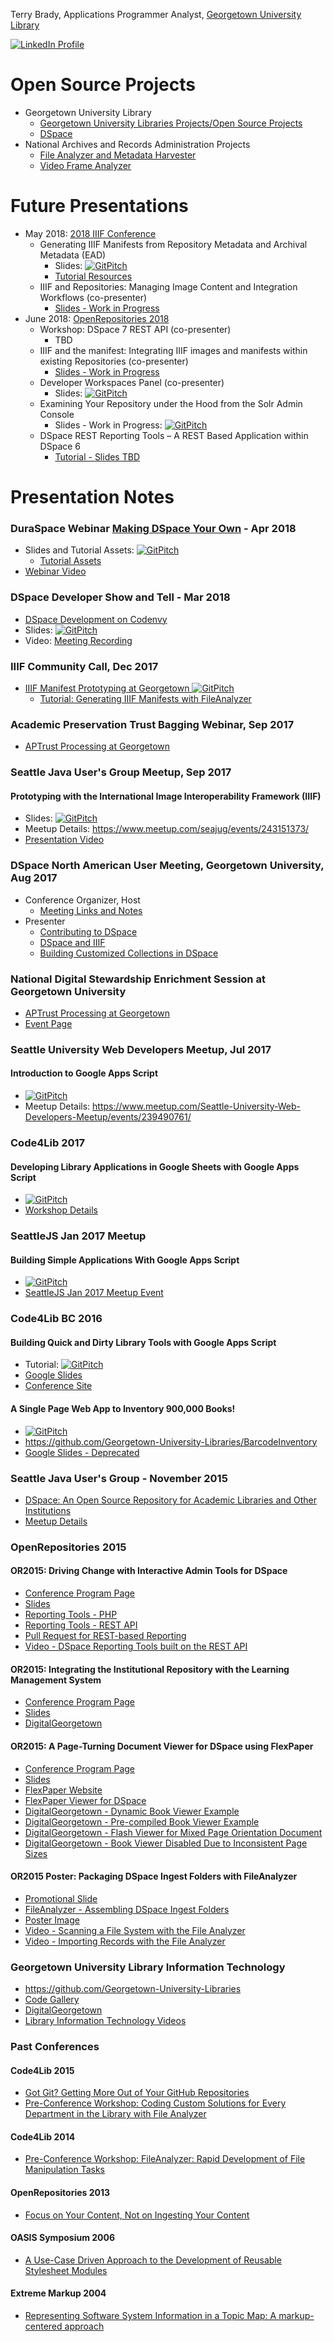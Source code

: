 Terry Brady, Applications Programmer Analyst, [Georgetown University Library](http://library.georgetown.edu)

[![LinkedIn Profile](https://static.licdn.com/scds/common/u/img/webpromo/btn_viewmy_160x33.png)](https://www.linkedin.com/in/terrywbrady)

# Open Source Projects
- Georgetown University Library
  - [Georgetown University Libraries Projects/Open Source Projects](http://georgetown-university-libraries.github.io/)
  - [DSpace](https://github.com/DSpace/DSpace)
- National Archives and Records Administration Projects
  - [File Analyzer and Metadata Harvester](https://github.com/usnationalarchives/File-Analyzer)
  - [Video Frame Analyzer](https://github.com/usnationalarchives/Video-Frame-Analyzer)

# Future Presentations
- May 2018: [2018 IIIF Conference](http://iiif.io/event/2018/washington/)
  - Generating IIIF Manifests from Repository Metadata and Archival Metadata (EAD)
    - Slides: [![GitPitch](https://gitpitch.com/assets/badge.svg)](https://gitpitch.com/Georgetown-University-Libraries/File-Analyzer-Test-Data?grs=github)
    - [Tutorial Resources](http://georgetown-university-libraries.github.io/File-Analyzer-Test-Data/iiif/)
  - IIIF and Repositories: Managing Image Content and Integration Workflows (co-presenter)
    - [Slides - Work in Progress](https://docs.google.com/presentation/d/1DQXobC-X4_prAgmDbsmYx3RhHA00qm0dvVqHn6dDkVI/edit#slide=id.p)
- June 2018: [OpenRepositories 2018](http://www.or2018.net/)
  - Workshop: DSpace 7 REST API (co-presenter)
    - TBD
  - IIIF and the manifest: Integrating IIIF images and manifests within existing Repositories (co-presenter)
    - [Slides - Work in Progress](https://docs.google.com/presentation/d/1DQXobC-X4_prAgmDbsmYx3RhHA00qm0dvVqHn6dDkVI/edit#slide=id.p)
  - Developer Workspaces Panel (co-presenter)
    - Slides: [![GitPitch](https://gitpitch.com/assets/badge.svg)](https://gitpitch.com/DSpace-Labs/DSpace-codenvy?grs=github)
  - Examining Your Repository under the Hood from the Solr Admin Console 
    - Slides - Work in Progress: [![GitPitch](https://gitpitch.com/assets/badge.svg)](https://gitpitch.com/terrywbrady/TutorialSolrAdmin#/) 
  - DSpace REST Reporting Tools – A REST Based Application within DSpace 6 
    - [Tutorial - Slides TBD](https://terrywbrady.github.io/restReportTutorial/intro)

# Presentation Notes

### DuraSpace Webinar [Making DSpace Your Own](http://duraspace.org/articles/3372) - Apr 2018
  - Slides and Tutorial Assets: [![GitPitch](https://gitpitch.com/assets/badge.svg)](https://gitpitch.com/DSpace-Labs/DSpace-rel-demo/webinar?grs=github)
    - [Tutorial Assets](https://github.com/DSpace-Labs/DSpace-rel-demo/blob/master/README.md#apr-2018-making-dspace-6-your-own-webinar)
  - [Webinar Video](https://www.slideshare.net/DuraSpace/42418-making-dspace-your-own-webinar-recording)

### DSpace Developer Show and Tell - Mar 2018
* [DSpace Development on Codenvy](https://wiki.duraspace.org/display/DSPACE/Janitor+and+DSpace%2C+DSpace+Development+on+Codenvy+-+Mar+27%2C+2018+at+1500+UTC#JanitorandDSpace,DSpaceDevelopmentonCodenvy-Mar27,2018at1500UTC-DSpaceDevelopmentonCodenvy-)
* Slides: [![GitPitch](https://gitpitch.com/assets/badge.svg)](https://gitpitch.com/DSpace-Labs/DSpace-codenvy?grs=github)
* Video: [Meeting Recording](https://youtu.be/Thdv7l-yHco?t=19m45s)

### IIIF Community Call, Dec 2017

* [IIIF Manifest Prototyping at Georgetown ![GitPitch](https://gitpitch.com/assets/badge.svg)](https://gitpitch.com/Georgetown-University-Libraries/testManifests)
  * [Tutorial: Generating IIIF Manifests with FileAnalyzer](https://github.com/Georgetown-University-Libraries/File-Analyzer-Test-Data/blob/master/iiif/README.md)

### Academic Preservation Trust Bagging Webinar, Sep 2017
* [APTrust Processing at Georgetown](https://docs.google.com/presentation/d/e/2PACX-1vQa6qObo617BtslVo6AxutjZ6duHyp0UluFuURw5_sHIHTDP54KH1t8nCcjayn9CAXRNyj-TkwE5Xc5/pub?start=false&loop=false&delayms=3000)

### Seattle Java User's Group Meetup, Sep 2017

#### Prototyping with the International Image Interoperability Framework (IIIF)
* Slides: [![GitPitch](https://gitpitch.com/assets/badge.svg)](https://gitpitch.com/terrywbrady/iiif-seaJug)
* Meetup Details: https://www.meetup.com/seajug/events/243151373/ 
* [Presentation Video](https://vimeo.com/235471110)

### DSpace North American User Meeting, Georgetown University, Aug 2017
* Conference Organizer, Host 
  * [Meeting Links and Notes](https://github.com/terrywbrady/dspaceUserMeeting/blob/master/README.md)
* Presenter
  * [Contributing to DSpace](https://gitpitch.com/terrywbrady/dspaceUserMeeting?p=contributingToDSpace)
  * [DSpace and IIIF](https://gitpitch.com/terrywbrady/dspaceUserMeeting?p=dspaceIIIF)
  * [Building Customized Collections in DSpace](https://gitpitch.com/terrywbrady/dspaceUserMeeting?p=customizedCollections)

### National Digital Stewardship Enrichment Session at Georgetown University
* [APTrust Processing at Georgetown](https://docs.google.com/presentation/d/10YfSb5iqpXJEeK8XlIsqS7Ay-MgTssaDbfNZAHt9D80/pub)
* [Event Page](https://www.library.georgetown.edu/event/2017-08-09t000000/making-it-work-together-integration-and-automation-digital-curation)

### Seattle University Web Developers Meetup, Jul 2017

#### Introduction to Google Apps Script 
* [![GitPitch](https://gitpitch.com/assets/badge.svg)](https://gitpitch.com/terrywbrady/UsingAppScript/seattleu?grs=github&t=white)
* Meetup Details: https://www.meetup.com/Seattle-University-Web-Developers-Meetup/events/239490761/

### Code4Lib 2017

#### Developing Library Applications in Google Sheets with Google Apps Script

* [![GitPitch](https://gitpitch.com/assets/badge.svg)](https://gitpitch.com/terrywbrady/UsingAppScript/Code4Lib?grs=github&t=white)
* [Workshop Details](http://2017.code4lib.org/workshops/Developing-Library-Applications-in-Google-Sheets-with-Google-Apps-Script)


### SeattleJS Jan 2017 Meetup

#### Building Simple Applications With Google Apps Script
* [![GitPitch](https://gitpitch.com/assets/badge.svg)](https://gitpitch.com/terrywbrady/UsingAppScript/SeattleJs?grs=github&t=white)
* [SeattleJS Jan 2017 Meetup Event](https://www.meetup.com/seattlejs/events/231089467/)

### Code4Lib BC 2016

#### Building Quick and Dirty Library Tools with Google Apps Script
* Tutorial: [![GitPitch](https://gitpitch.com/assets/badge.svg)](https://gitpitch.com/terrywbrady/UsingAppScript/master?grs=github&t=white)
* [Google Slides](https://docs.google.com/presentation/d/e/2PACX-1vRTF6lFyXhN6lfL-0Y_o8fJRf4BLCKSizjvX1jTVGaKdt65no4XUy9MippKhJuVrPs802KBJXrgSxuB/pub?start=false&loop=false&delayms=3000)
* [Conference Site](https://wiki.code4lib.org/BC)

#### A Single Page Web App to Inventory 900,000 Books!
* [![GitPitch](https://gitpitch.com/assets/badge.svg)](https://gitpitch.com/Georgetown-University-Libraries/BarcodeInventory/master?grs=github&t=white)
* https://github.com/Georgetown-University-Libraries/BarcodeInventory
* [Google Slides - Deprecated](https://docs.google.com/presentation/d/e/2PACX-1vRSBR2wWnQj4D2MJ9qGH3MHtdDJhV8PrfOZfhYXN0qhtng1Obtlu7DKZISH4AljRDSwoznnZNqqgC1Z/pub?start=false&loop=false&delayms=3000)

### Seattle Java User's Group - November 2015
- [DSpace: An Open Source Repository for Academic Libraries and Other Institutions](https://docs.google.com/presentation/d/1tr1e2hWnTE5UE-Muh4lDTU58QG2f3VathcCpHoyPtYQ/pub?start=false&loop=false&delayms=3000)
 - [Meetup Details](https://www.meetup.com/seajug/events/226437772/)

### OpenRepositories 2015

#### OR2015: Driving Change with Interactive Admin Tools for DSpace
* [Conference Program Page](https://www.conftool.com/or2015/index.php?page=browseSessions&form_session=44)
* [Slides](https://docs.google.com/presentation/d/1VXMlFnhFNx_5E8Jj_3trak2pWffO4KJbb-Q7A6J-THk/pub?start=false&loop=false&delayms=3000)
* [Reporting Tools - PHP](http://georgetown-university-libraries.github.io/batch-tools/)
* [Reporting Tools - REST API](https://github.com/Georgetown-University-Libraries/DSpaceRestQCReports)
* [Pull Request for REST-based Reporting](https://github.com/DSpace/DSpace/pull/954)
* [Video - DSpace Reporting Tools built on the REST API](https://www.youtube.com/watch?v=1Lxzqpq_3x4&index=1&list=PLqP8OmiY4pxGIlEdnpkeJcA4JQ9VomDLP)

#### OR2015: Integrating the Institutional Repository with the Learning Management System
* [Conference Program Page](https://www.conftool.com/or2015/index.php?page=browseSessions&form_session=64)
* [Slides](https://docs.google.com/presentation/d/1N_1PZNwNvNlFd5BSciSXtgRoCzYouD9labdKBJ11wCE/pub?start=false&loop=false&delayms=3000)
* [DigitalGeorgetown](https://repository.library.georgetown.edu)

#### OR2015: A Page-Turning Document Viewer for DSpace using FlexPaper
* [Conference Program Page](https://www.conftool.com/or2015/index.php?page=browseSessions&form_session=44)
* [Slides](https://docs.google.com/presentation/d/1-sANqCmadC0xAQPMaLmVTYKqIflCc4TjKlEFMsuUEQc/pub?start=false&loop=false&delayms=3000)
* [FlexPaper Website](http://flexpaper.devaldi.com/)
* [FlexPaper Viewer for DSpace](https://wiki.duraspace.org/display/DSPACE/FlexPaper+Document+Viewer+for+XMLUI)
* [DigitalGeorgetown - Dynamic Book Viewer Example](https://repository.library.georgetown.edu/handle/10822/559305)
* [DigitalGeorgetown - Pre-compiled Book Viewer Example](https://repository.library.georgetown.edu/handle/10822/559458)
* [DigitalGeorgetown - Flash Viewer for Mixed Page Orientation Document](https://repository.library.georgetown.edu/handle/10822/557062)
* [DigitalGeorgetown - Book Viewer Disabled Due to Inconsistent Page Sizes](https://repository.library.georgetown.edu/handle/10822/556074)

#### OR2015 Poster: Packaging DSpace Ingest Folders with FileAnalyzer
* [Promotional Slide](https://docs.google.com/presentation/d/1X3P1QOPJhjbRJa0BCKT7KWBRbJaolo-ZQcr9Ez_ENoU/pub)
* [FileAnalyzer - Assembling DSpace Ingest Folders](https://github.com/Georgetown-University-Libraries/File-Analyzer/wiki/Create-Ingest-Folders-for-a-Set-of-Files)
* [Poster Image](https://docs.google.com/drawings/d/1hJbSa-A0vi2bvaPx5rfaq2UPaz-_L1Z3_1mo32FwA5o/pub?w=3840&h=3840)
* [Video - Scanning a File System with the File Analyzer](https://www.youtube.com/watch?v=kVi_k-HdH_4&list=PLqP8OmiY4pxGIlEdnpkeJcA4JQ9VomDLP&index=2)
* [Video - Importing Records with the File Analyzer](https://www.youtube.com/watch?v=1I8n60ZrwHo&list=PLqP8OmiY4pxGIlEdnpkeJcA4JQ9VomDLP&index=3)

### Georgetown University Library Information Technology

* https://github.com/Georgetown-University-Libraries
* [Code Gallery](http://www.library.georgetown.edu/lit/code)
* [DigitalGeorgetown](https://repository.library.georgetown.edu)
* [Library Information Technology Videos](https://www.youtube.com/playlist?list=PLqP8OmiY4pxGIlEdnpkeJcA4JQ9VomDLP)

### Past Conferences

#### Code4Lib 2015
* [Got Git? Getting More Out of Your GitHub Repositories](http://code4lib.org/conference/2015/brady)
* [Pre-Conference Workshop: Coding Custom Solutions for Every Department in the Library with File Analyzer](http://wiki.code4lib.org/2015_Preconference_Proposals#Coding_Custom_Solutions_for_Every_Department_in_the_Library_with_File_Analyzer)

#### Code4Lib 2014
* [Pre-Conference Workshop: FileAnalyzer: Rapid Development of File Manipulation Tasks](http://wiki.code4lib.org/2014_preconference_proposals#FileAnalyzer:_Rapid_Development_of_File_Manipulation_Tasks)

#### OpenRepositories 2013
* [Focus on Your Content, Not on Ingesting Your Content](http://or2013.net/sessions/focus-your-content-not-ingesting-your-content/)

#### OASIS Symposium 2006
* [A Use-Case Driven Approach to the Development of Reusable Stylesheet Modules](https://www.oasis-open.org/events/symposium/2006/slides/Brady.ppt)

#### Extreme Markup 2004
* [Representing Software System Information in a Topic Map: A markup-centered approach](http://conferences.idealliance.org/extreme/html/2004/Brady01/EML2004Brady01.html)

